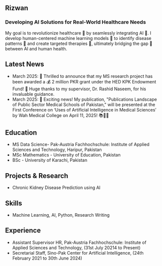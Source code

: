 ## Rizwan

### Developing AI Solutions for Real-World Healthcare Needs

My goal is to revolutionize healthcare 🏥 by seamlessly integrating AI 🤖. I develop human-centered machine learning models 🧠 to identify disease patterns 🧬 and create targeted therapies 💊, ultimately bridging the gap 🌉 between AI and human health.

## Latest News
- March 2025: 🎉 Thrilled to announce that my MS research project has been awarded a 💰 2 million PKR grant under the HED KPK Endowment Fund! 🚀 Huge thanks to my supervisor, Dr. Rashid Naseem, for his invaluable guidance.
- March 2025: 🎉 Exciting news! My publication, "Publications Landscape of Public Sector Medical Schools of Pakistan," will be presented at the First Conference on ‘Uses of Artificial Intelligence in Medical Sciences’ by Wah Medical College on April 11, 2025! 📚🔬✨

## Education
- MS Data Science- Pak-Austria Fachhochschule: Institute of Applied Sciences and Technology, Haripur, Pakistan
- MSc Mathematics - University of Education, Pakistan
- BSc - University of Karachi, Pakistan

## Projects & Research
- Chronic Kidney Disease Prediction using AI

## Skills
- Machine Learning, AI, Python, Research Writing

## Experience
- Assistant Supervisor HR, Pak-Austria Fachhochschule: Institute of Applied Sciences and Technology, (31st July 20214 to Present)
- Secretarial Staff, Sino-Pak Center for Artificial Intelligence, (24th February 2021 to 30th June 2024)
